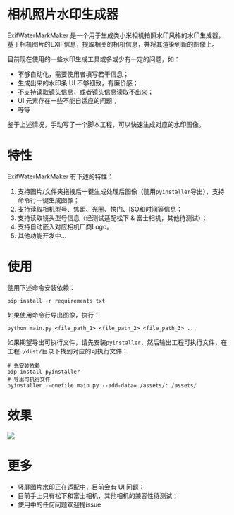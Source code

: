 # 相机照片水印生成器

ExifWaterMarkMaker 是一个用于生成类小米相机拍照水印风格的水印生成器，基于相机图片的EXIF信息，提取相关的相机信息，并将其渲染到新的图像上。

目前现在使用的一些水印生成工具或多或少有一定的问题，如：

- 不够自动化，需要使用者填写若干信息；
- 生成出来的水印条 UI 不够细致，有廉价感；
- 不支持读取镜头信息，或者镜头信息读取不出来；
- UI 元素存在一些不能自适应的问题；
- 等等

鉴于上述情况，手动写了一个脚本工程，可以快速生成对应的水印图像。

# 特性

ExifWaterMarkMaker 有下述的特性：

1. 支持图片/文件夹拖拽后一键生成处理后图像（使用`pyinstaller`导出），支持命令行一键生成图像；
2. 支持读取相机型号、焦距、光圈、快门、ISO和时间等信息；
3. 支持读取镜头型号信息（经测试适配松下 & 富士相机，其他待测试）；
4. 支持自动嵌入对应相机厂商Logo。
5. 其他功能开发中...

# 使用

使用下述命令安装依赖：

```shell
pip install -r requirements.txt
```

如果使用命令行导出图像，执行：

```shell
python main.py <file_path_1> <file_path_2> <file_path_3> ...
```

如果期望导出可执行文件，请先安装`pyinstaller`，然后输出工程可执行文件，在工程`./dist/`目录下找到对应的可执行文件：
```shell
# 先安装依赖
pip install pyinstaller
# 导出可执行文件
pyinstaller --onefile main.py --add-data=./assets/:./assets/
```

# 效果
![](markdown/preview.png)

# 更多

- 竖屏图片水印正在适配中，目前会有 UI 问题；
- 目前手上只有松下和富士相机，其他相机的兼容性待测试；
- 使用中的任何问题欢迎提issue